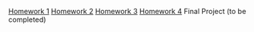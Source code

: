 [Homework 1](https://bachi113.github.io/Beauty-Zone-Home-Work/Homework-1/beauty-zone/)
[Homework 2](https://bachi113.github.io/Beauty-Zone-Home-Work//Homework-2/beauty-zone/)
[Homework 3](https://bachi113.github.io/Beauty-Zone-Home-Work//Homework-3/beauty-zone/)
[Homework 4](https://bachi113.github.io/Beauty-Zone-Home-Work//Homework-4/beauty-zone/)
Final Project (to be completed)
